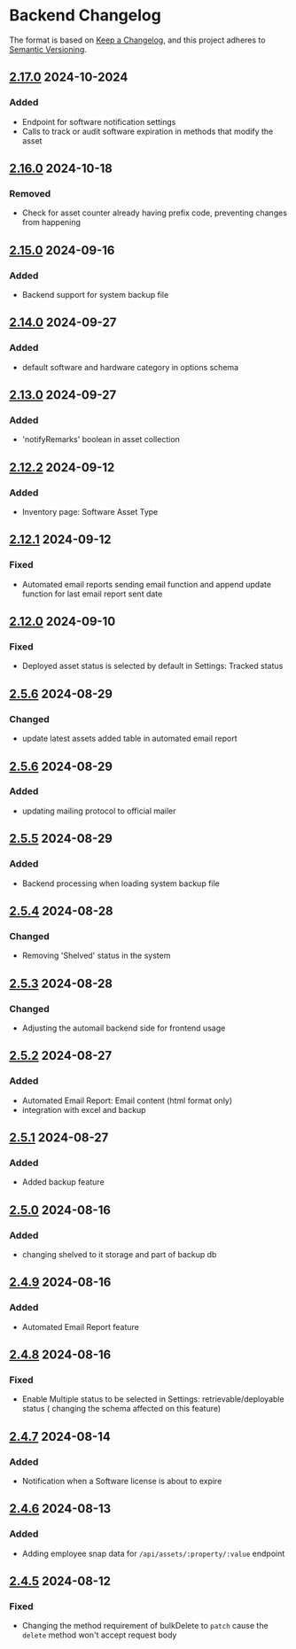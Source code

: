# Backend Changelog

The format is based on [Keep a Changelog](https://keepachangelog.com/en/1.1.0/),
and this project adheres to [Semantic Versioning](https://semver.org/spec/v2.0.0.html).
## [2.17.0](https://connect.zoho.com/portal/intranet/task/623367000000718057) 2024-10-2024 
### Added
- Endpoint for software notification settings
- Calls to track or audit software expiration in methods that modify the asset

## [2.16.0](https://workplace.zoho.com/#connect_app/portal/intranet/task/623367000000745177) 2024-10-18
### Removed
- Check for asset counter already having prefix code, preventing changes from happening

## [2.15.0](https://workplace.zoho.com/#connect_app/portal/intranet/task/623367000000615263) 2024-09-16 
### Added
- Backend support for system backup file

## [2.14.0](https://connect.zoho.com/portal/intranet/task/623367000000718019) 2024-09-27
### Added
- default software and hardware category in options schema

## [2.13.0](https://connect.zoho.com/portal/intranet/task/623367000000728119) 2024-09-27 
### Added
- 'notifyRemarks' boolean in asset collection

## [2.12.2](https://connect.zoho.com/portal/intranet/task/623367000000281173) 2024-09-12 
### Added
- Inventory page: Software Asset Type

## [2.12.1](https://connect.zoho.com/portal/intranet/task/623367000000597066) 2024-09-12 
### Fixed
- Automated email reports sending email function and append update function for last email report sent date

## [2.12.0](https://connect.zoho.com/portal/intranet/task/623367000000658393) 2024-09-10 
### Fixed
- Deployed asset status is selected by default in Settings: Tracked status

## [2.5.6](https://connect.zoho.com/portal/intranet/task/623367000000590081) 2024-08-29 
### Changed
- update latest assets added table in automated email report

## [2.5.6](https://gitlab.com/full-scale-internship/stockpilot/-/commit/9ab62005be3ee96414616235fb39d70bb09a62a8) 2024-08-29 
### Added
- updating mailing protocol to official mailer

## [2.5.5](https://connect.zoho.com/portal/intranet/task/623367000000615263) 2024-08-29 
### Added
- Backend processing when loading system backup file

## [2.5.4](https://connect.zoho.com/portal/intranet/task/623367000000601111) 2024-08-28 
### Changed
- Removing 'Shelved' status in the system

## [2.5.3](https://connect.zoho.com/portal/intranet/task/623367000000599090) 2024-08-28 
### Changed
- Adjusting the automail backend side for frontend usage

## [2.5.2](https://connect.zoho.com/portal/intranet/task/623367000000590081) 2024-08-27 
### Added
- Automated Email Report: Email content (html format only)
- integration with excel and backup

## [2.5.1](https://connect.zoho.com/portal/intranet/task/623367000000597034) 2024-08-27 
### Added
- Added backup feature

## [2.5.0](https://connect.zoho.com/portal/intranet/task/623367000000601111) 2024-08-16 
### Added
- changing shelved to it storage and part of backup db

## [2.4.9](https://connect.zoho.com/portal/intranet/task/623367000000597248) 2024-08-16 
### Added
- Automated Email Report feature

## [2.4.8](https://connect.zoho.com/portal/intranet/task/623367000000584055) 2024-08-16 
### Fixed
- Enable Multiple status to be selected in Settings: retrievable/deployable status ( changing the schema affected on this feature)

## [2.4.7](https://connect.zoho.com/portal/intranet/task/623367000000570055) 2024-08-14 
### Added
- Notification when a Software license is about to expire

## [2.4.6](https://connect.zoho.com/portal/intranet/task/623367000000584121) 2024-08-13 
### Added
- Adding employee snap data for `/api/assets/:property/:value` endpoint

## [2.4.5](https://connect.zoho.com/portal/intranet/task/623367000000573043) 2024-08-12 
### Fixed
- Changing the method requirement of bulkDelete to `patch` cause the `delete` method won't accept request body